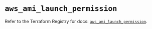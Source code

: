 # `aws_ami_launch_permission`

Refer to the Terraform Registry for docs: [`aws_ami_launch_permission`](https://registry.terraform.io/providers/hashicorp/aws/6.9.0/docs/resources/ami_launch_permission).
